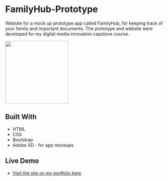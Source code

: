 # FamilyHub-Prototype
Website for a mock up prototype app called FamilyHub, for keeping track of your family and important documents. The prototype and website were developed for my digital media innovation capstone course. 

<img src="img/thumbnail.jpg" width="200"/>

## Built With
* HTML
* CSS
* Bootstrap
* Adobe XD - for app mockups

## Live Demo
* [Visit the site on my portfolio here](http://familyhub.jakeruff.com/)
